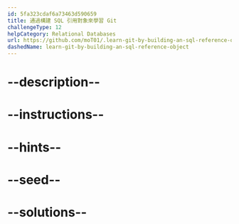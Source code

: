 ```yaml
---
id: 5fa323cdaf6a73463d590659
title: 通過構建 SQL 引用對象來學習 Git
challengeType: 12
helpCategory: Relational Databases
url: https://github.com/moT01/.learn-git-by-building-an-sql-reference-object
dashedName: learn-git-by-building-an-sql-reference-object
---
```


# --description--

# --instructions--

# --hints--

# --seed--

# --solutions--
